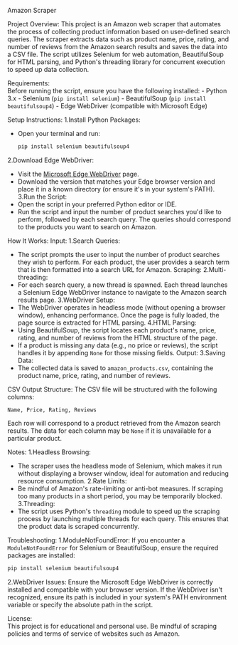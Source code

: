 Amazon Scraper

Project Overview:
       This project is an Amazon web scraper that automates the process of collecting product information based on user-defined search queries. The scraper extracts data such as product name, price, rating, and number of reviews from the Amazon search results and saves the data into a CSV file. The script utilizes Selenium for web automation, BeautifulSoup for HTML parsing, and Python's threading library for concurrent execution to speed up data collection.

Requirements:   
      Before running the script, ensure you have the following installed:
          - Python 3.x
          - Selenium (`pip install selenium`)
          - BeautifulSoup (`pip install beautifulsoup4`)
          - Edge WebDriver (compatible with Microsoft Edge)

Setup Instructions:
1.Install Python Packages:
   - Open your terminal and run:
     ```bash
     pip install selenium beautifulsoup4
     ```
2.Download Edge WebDriver:
   - Visit the [Microsoft Edge WebDriver](https://developer.microsoft.com/en-us/microsoft-edge/tools/webdriver/) page.
   - Download the version that matches your Edge browser version and place it in a known directory (or ensure it's in your system's PATH).
3.Run the Script:
   - Open the script in your preferred Python editor or IDE.
   - Run the script and input the number of product searches you'd like to perform, followed by each search query. The queries should correspond to the products you want to search on Amazon.

How It Works:
Input:
1.Search Queries:
   - The script prompts the user to input the number of product searches they wish to perform. For each product, the user provides a search term that is then formatted into a search URL for Amazon.
Scraping:
2.Multi-threading:
   - For each search query, a new thread is spawned. Each thread launches a Selenium Edge WebDriver instance to navigate to the Amazon search results page.
3.WebDriver Setup:
   - The WebDriver operates in headless mode (without opening a browser window), enhancing performance. Once the page is fully loaded, the page source is extracted for HTML parsing.
4.HTML Parsing:
   - Using BeautifulSoup, the script locates each product's name, price, rating, and number of reviews from the HTML structure of the page.
   - If a product is missing any data (e.g., no price or reviews), the script handles it by appending `None` for those missing fields.
Output:
3.Saving Data:
   - The collected data is saved to `amazon_products.csv`, containing the product name, price, rating, and number of reviews.

CSV Output Structure:
The CSV file will be structured with the following columns:
```
Name, Price, Rating, Reviews
```
Each row will correspond to a product retrieved from the Amazon search results. The data for each column may be `None` if it is unavailable for a particular product.

Notes:
1.Headless Browsing:
   - The scraper uses the headless mode of Selenium, which makes it run without displaying a browser window, ideal for automation and reducing resource consumption.
2.Rate Limits:
   - Be mindful of Amazon's rate-limiting or anti-bot measures. If scraping too many products in a short period, you may be temporarily blocked.
3.Threading:
   - The script uses Python's `threading` module to speed up the scraping process by launching multiple threads for each query. This ensures that the product data is scraped concurrently.

Troubleshooting:
1.ModuleNotFoundError:
   If you encounter a `ModuleNotFoundError` for Selenium or BeautifulSoup, ensure the required packages are installed:
   ```bash
   pip install selenium beautifulsoup4
   ```
2.WebDriver Issues:
   Ensure the Microsoft Edge WebDriver is correctly installed and compatible with your browser version. If the WebDriver isn't recognized, ensure its path is included in your system's PATH environment variable or specify the absolute path in the script.

License:  
   This project is for educational and personal use. Be mindful of scraping policies and terms of service of websites such as Amazon.

